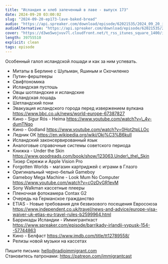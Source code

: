 ```yaml
---
title: "Исландия и хлеб запеченный в лаве - выпуск 173"
date: 2024-09-20 03:00:02
slug: "2024-09-20-ep173-lave-baked-bread"
audio: "https://api.spreaker.com/download/episode/62021535/2024_09_20_icast_ep173_lave_baked_bread.mp3"
audioAlternative: "https://api.spreaker.com/download/episode/62021535/2024_09_20_icast_ep173_lave_baked_bread.mp3"
cover: "https://d3wo5wojvuv7l.cloudfront.net/t_rss_itunes_square_1400/images.spreaker.com/original/107b4bb0e3e192fd2ab4604a57afab6f.jpg"
length: 39755510
explicit: clean
tags: episode
---
```


Особенный галоп исландской лошади и как за ним успевать.  
  
* Митапы в Берлине с Шульман, Яшиным и Скочиленко  
* Путин-ферштееры  
* Свифтономика  
* Исландская пустошь  
* Овцы шотландские и исландские  
* Исландская лошадь  
* Шетландский пони  
* Эвакуация исландского города перед извержением вулкана https://www.bbc.co.uk/news/world-europe-67387827  
* Кино - Sigur Rós - Heima https://www.youtube.com/watch?v=\_4v-dumTNqo  
* Кино - Godland https://www.youtube.com/watch?v=0Hot2tpLLOc  
* Ледник ОК https://en.wikipedia.org/wiki/Okj%C3%B6kull  
* Исландский законсервированный язык  
* Аналоговые справочные системы советского периода  
* Книжка - Under the Skin https://www.goodreads.com/book/show/123063.Under\_the\_Skin  
* Тизер Сережи и Apple Vision Pro  
* Forgotten Worlds - магазин картриджей с играми в Глазго  
* Оригинальный черно-белый Gameboy  
* Gameboy Mega Machine - Look Mum No Computer https://www.youtube.com/watch?v=cOzDvGR1evM  
* Sony Walkman кассетные плееры  
* Пленочная фотокамера Contax G2  
* Очередь на Германское гражданство  
* ETIAS - Новые требования для безвизового посещения Евросоюза https://www.independent.co.uk/travel/news-and-advice/europe-visa-waiver-uk-etias-eu-travel-rules-b2599964.html  
* Баррикады Исландии - Иммигранткаст https://www.spreaker.com/episode/barrikady-irlandii-vypusk-154--57744863  
* Кино - Белфаст https://www.imdb.com/title/tt12789558/  
* Релизы новой музыки на кассетах  
  
Пишите письма: hello@radioimmigrant.com  
Становитесь патронами: https://patreon.com/immigrantcast
